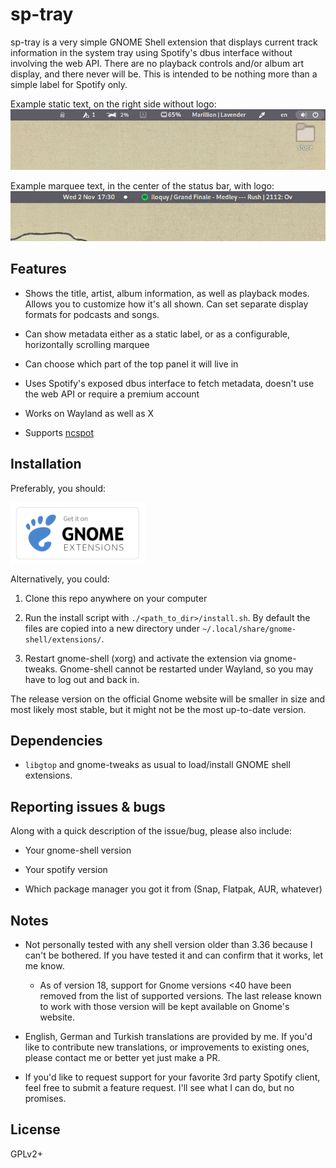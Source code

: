 # sp-tray

sp-tray is a very simple GNOME Shell extension that displays current track information in the system tray using Spotify's dbus interface without involving the web API. There are no playback controls and/or album art display, and there never will be. This is intended to be nothing more than a simple label for Spotify only.

Example static text, on the right side without logo:  
![static](./example_static.png)  

Example marquee text, in the center of the status bar, with logo:  
![marquee](./example_marquee.gif)

## Features

- Shows the title, artist, album information, as well as playback modes. Allows you to customize how it's all shown. Can set separate display formats for podcasts and songs.

- Can show metadata either as a static label, or as a configurable, horizontally scrolling marquee

- Can choose which part of the top panel it will live in

- Uses Spotify's exposed dbus interface to fetch metadata, doesn't use the web API or require a premium account

- Works on Wayland as well as X

- Supports [ncspot](https://github.com/hrkfdn/ncspot)

## Installation

Preferably, you should:

[<img src="https://raw.githubusercontent.com/andyholmes/gnome-shell-extensions-badge/master/get-it-on-ego.svg?sanitize=true" alt="Get it on GNOME Extensions" height="100" align="middle">][extlink]

Alternatively, you could:

1. Clone this repo anywhere on your computer

2. Run the install script with `./<path_to_dir>/install.sh`. By default the files are copied into a new directory under `~/.local/share/gnome-shell/extensions/`.

3. Restart gnome-shell (xorg) and activate the extension via gnome-tweaks. Gnome-shell cannot be restarted under Wayland, so you may have to log out and back in.

The release version on the official Gnome website will be smaller in size and most likely most stable, but it might not be the most up-to-date version.

## Dependencies

- `libgtop` and gnome-tweaks as usual to load/install GNOME shell extensions.

## Reporting issues & bugs

Along with a quick description of the issue/bug, please also include:

- Your gnome-shell version

- Your spotify version

- Which package manager you got it from (Snap, Flatpak, AUR, whatever)

## Notes

- Not personally tested with any shell version older than 3.36 because I can't be bothered. If you have tested it and can confirm that it works, let me know.
    - As of version 18, support for Gnome versions <40 have been removed from the list of supported versions. The last release known to work with those version will be kept available on Gnome's website.

- English, German and Turkish translations are provided by me. If you'd like to contribute new translations, or improvements to existing ones, please contact me or better yet just make a PR.

- If you'd like to request support for your favorite 3rd party Spotify client, feel free to submit a feature request. I'll see what I can do, but no promises.

## License

GPLv2+

[extlink]: https://extensions.gnome.org/extension/4472/spotify-tray/
